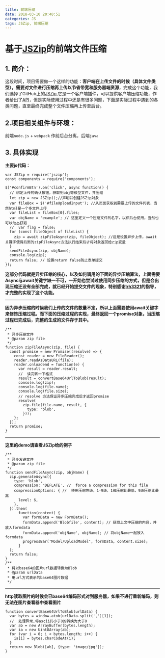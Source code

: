 ```yaml
---
title: 前端压缩
date: 2018-03-10 20:40:51
categories: JS
tags: JSZip, 前端压缩
---
```

**基于[JSZip][1]的前端文件压缩**
===================

 

**1. 简介：**
----------

这段时间，项目需要做一个这样的功能：**客户端在上传文件的时候（具体文件类型），需要对文件进行压缩再上传以节省带宽和服务器端资源**，完成这个功能，我们选择了GitHub上的[JSZip][2],它是一个客户端插件，可以提供客户端压缩功能，作者给出了[API][3]，但是实际使用过程中还是有很多问题，下面是实际过程中遇到的各类问题，直至最终完成整个文件压缩再上传至后台。




**2.项目相关组件与环境：**
----------------

前端`node.js` + `webpack` 作前后台分离，后端`java`


**3. 具体实现**
----------------
**主要js代码：**

    var JSZip = require('jszip');
    const components = require('components');
    
    $('#confirmBtn').on('click', async function() {
      // 绑定上传的确认按钮，获取到obj等模型文件，并压缩
      let zip = new JSZip();//声明并创建JSZip对象
      var fileBox = $('#fileUploadInput'); //从页面获取到需要上传的文件列表，当然html是一个多文件上传
      var fileList = fileBox[0].files;
      var objName = 'example'; // 这里定义一个压缩文件的名字，以供后台使用，当然也可以动态获取
      //  var flag = false;
      for (const fileObject of fileList) {
        zip = await zipFileAsync(zip, fileObject); //这是设置异步上传，await关键字使得后面的zipFileAsync方法执行结束后才将对象返回给zip变量
      }
      sendFileAsync(zip, objName);
      console.log(zip);
      return false; // 设置return false防止表单提交
    });
    
  **这部分代码就是异步压缩的核心，以及如何调用的下面的异步压缩算法，上面需要Async与await关键字缺一不可，一开始也尝试过使用同步压缩的方式，但是会出现压缩还没有全部完成，就已经开始提交文件的现象，特别感谢[lrh3321][4]的指导，才完整的实现了这个功能。**


----------



**因为异步压缩的时候我们上传的文件的数量不定，所以上面需要使用await关键字来修饰压缩过程。而下面的压缩过程的实现，最终返回一个promise对象，当压缩过程已完成后，完整的生成的文件存于其中。**

    /**
     * 异步压缩文件
     * @param zip file
     */
    function zipFileAsync(zip, file) {
      const promise = new Promise((resolve) => {
        const reader = new FileReader();
        reader.readAsDataURL(file);
        reader.onloadend = function(e) {
          var result = reader.result;
          //  读完转一下格式
          result = convertBase64UrlToBlob(result);
          console.log(zip);
          console.log(file.name);
          console.log(file.size);
          // resolve 方法保证异步压缩完成后才返回promise
          resolve(
            zip.file(file.name, result, {
              type: 'blob',
            }));
        };
      });
      return promise;
    }
    


----------

**这里的demo请查看JSZip给的例子**

    /**
     * 异步发送文件
     * @param zip file
     */
    function sendFileAsync(zip, objName) {
      zip.generateAsync({
        type: 'blob',
        compression: 'DEFLATE', //  force a compression for this file
        compressionOptions: { //  使用压缩等级，1-9级，1级压缩比最低，9级压缩比最高
          level: 6,
        },
      }).then(
          function(content) {
            var formData = new FormData();
            formData.append('Blobfile', content); // 获取上文中压缩的内容，并放入formdata
            formData.append('objName', objName); // 将objName一起放入formdata
            progressBar('Model/UploadModel', formData, content.size); 
          }
      );
      return false;
    }
    /**
     * 将以base64的图片url数据转换为Blob
     * @param urlData
     * 用url方式表示的base64图片数据
     */
     


----------

**http读取图片的时候会已base64编码形式对到服务器，如果不进行重新编码，则无法在图片查看器中查看图片**

    function convertBase64UrlToBlob(urlData) {
      var bytes = window.atob(urlData.split(',')[1]);
      //  处理异常,将ascii码小于0的转换为大于0
      var ab = new ArrayBuffer(bytes.length);
      var ia = new Uint8Array(ab);
      for (var i = 0; i < bytes.length; i++) {
        ia[i] = bytes.charCodeAt(i);
      }
      return new Blob([ab], {type: 'image/jpg'});
    }


  [1]: https://github.com/Stuk/jszip
  [2]: https://github.com/Stuk/jszip
  [3]: http://stuk.github.io/jszip/documentation/api_jszip.html
  [4]: https://segmentfault.com/u/lrh3321